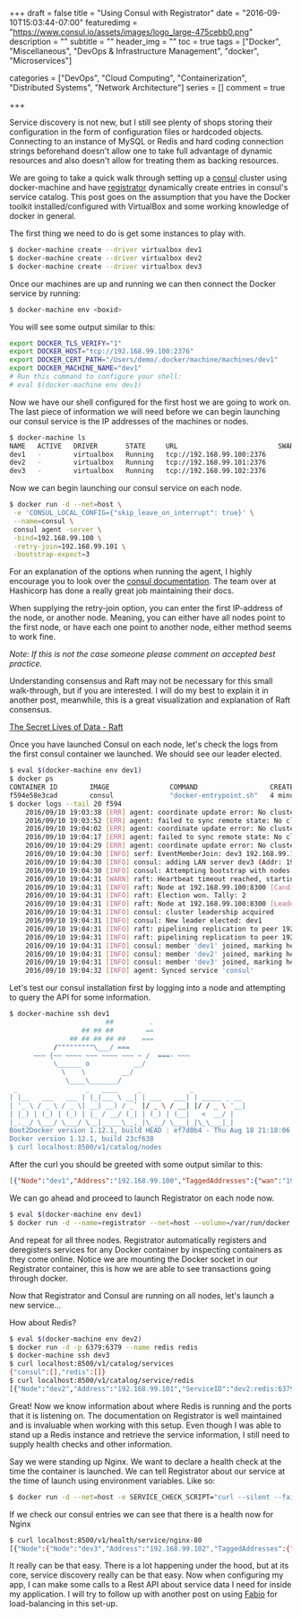 +++
draft = false
title = "Using Consul with Registrator"
date = "2016-09-10T15:03:44-07:00"
featuredimg = "https://www.consul.io/assets/images/logo_large-475cebb0.png"
description = ""
subtitle = ""
header_img = ""
toc = true
tags = ["Docker", "Miscellaneous", "DevOps & Infrastructure Management", "docker", "Microservices"]

categories = ["DevOps", "Cloud Computing", "Containerization", "Distributed Systems", "Network Architecture"]
series = []
comment = true

+++

Service discovery is not new, but I still see plenty of shops storing their configuration in the form of configuration files or hardcoded objects. Connecting to an instance of MySQL or Redis and hard coding connection strings beforehand doesn't allow one to take full advantage of dynamic resources and also doesn't allow for treating them as backing resources.



We are going to take a quick walk through setting up a [consul](consul.io) cluster using docker-machine and have [registrator](http://gliderlabs.com/registrator/latest/) dynamically create entries in consul's service catalog. This post goes on the assumption that you have the Docker toolkit installed/configured with VirtualBox and some working knowledge of docker in general.



The first thing we need to do is get some instances to play with.

```bash
$ docker-machine create --driver virtualbox dev1
$ docker-machine create --driver virtualbox dev2
$ docker-machine create --driver virtualbox dev3
```

Once our machines are up and running we can then connect the Docker service by running:

```bash
$ docker-machine env <boxid>
```

You will see some output similar to this:

```bash
export DOCKER_TLS_VERIFY="1"
export DOCKER_HOST="tcp://192.168.99.100:2376"
export DOCKER_CERT_PATH="/Users/demo/.docker/machine/machines/dev1"
export DOCKER_MACHINE_NAME="dev1"
# Run this command to configure your shell: 
# eval $(docker-machine env dev1)
```

Now we have our shell configured for the first host we are going to work on. The last piece of information we will need before we can begin launching our consul service is the IP addresses of the machines or nodes.

```bash
$ docker-machine ls
NAME   ACTIVE   DRIVER       STATE     URL                         SWARM   DOCKER    ERRORS
dev1   -        virtualbox   Running   tcp://192.168.99.100:2376           v1.12.1   
dev2   -        virtualbox   Running   tcp://192.168.99.101:2376           v1.12.1   
dev3   -        virtualbox   Running   tcp://192.168.99.102:2376           v1.12.1      
```

Now we can begin launching our consul service on each node.

```bash
$ docker run -d --net=host \
 -e 'CONSUL_LOCAL_CONFIG={"skip_leave_on_interrupt": true}' \
 --name=consul \
 consul agent -server \
 -bind=192.168.99.100 \
 -retry-join=192.168.99.101 \
 -bootstrap-expect=3 
```

For an explanation of the options when running the agent, I highly encourage you to look over the [consul documentation](https://www.consul.io/docs/agent/options.html). The team over at Hashicorp has done a really great job maintaining their docs. 

When supplying the retry-join option, you can enter the first IP-address of the node, or another node. Meaning, you can either have all nodes point to the first node, or have each one point to another node, either method seems to work fine. 

*Note: If this is not the case someone please comment on accepted best practice.*

Understanding consensus and Raft may not be necessary for this small walk-through, but if you are interested. I will do my best to explain it in another post, meanwhile, this is a great visualization and explanation of Raft consensus.

[The Secret Lives of Data - Raft](http://thesecretlivesofdata.com/raft/)

Once you have launched Consul on each node, let's check the logs from the first consul container we launched. We should see our leader elected.

```bash
$ eval $(docker-machine env dev1)
$ docker ps
CONTAINER ID        IMAGE               COMMAND                  CREATED             STATUS              PORTS               NAMES
f594e58e3cad        consul              "docker-entrypoint.sh"   4 minutes ago       Up 4 minutes                            backstabbing_brown
$ docker logs --tail 20 f594
    2016/09/10 19:03:38 [ERR] agent: coordinate update error: No cluster leader
    2016/09/10 19:03:52 [ERR] agent: failed to sync remote state: No cluster leader
    2016/09/10 19:04:02 [ERR] agent: coordinate update error: No cluster leader
    2016/09/10 19:04:17 [ERR] agent: failed to sync remote state: No cluster leader
    2016/09/10 19:04:29 [ERR] agent: coordinate update error: No cluster leader
    2016/09/10 19:04:30 [INFO] serf: EventMemberJoin: dev3 192.168.99.102
    2016/09/10 19:04:30 [INFO] consul: adding LAN server dev3 (Addr: 192.168.99.102:8300) (DC: dc1)
    2016/09/10 19:04:30 [INFO] consul: Attempting bootstrap with nodes: [192.168.99.100:8300 192.168.99.101:8300 192.168.99.102:8300]
    2016/09/10 19:04:31 [WARN] raft: Heartbeat timeout reached, starting election
    2016/09/10 19:04:31 [INFO] raft: Node at 192.168.99.100:8300 [Candidate] entering Candidate state
    2016/09/10 19:04:31 [INFO] raft: Election won. Tally: 2
    2016/09/10 19:04:31 [INFO] raft: Node at 192.168.99.100:8300 [Leader] entering Leader state
    2016/09/10 19:04:31 [INFO] consul: cluster leadership acquired
    2016/09/10 19:04:31 [INFO] consul: New leader elected: dev1
    2016/09/10 19:04:31 [INFO] raft: pipelining replication to peer 192.168.99.102:8300
    2016/09/10 19:04:31 [INFO] raft: pipelining replication to peer 192.168.99.101:8300
    2016/09/10 19:04:31 [INFO] consul: member 'dev1' joined, marking health alive
    2016/09/10 19:04:31 [INFO] consul: member 'dev2' joined, marking health alive
    2016/09/10 19:04:31 [INFO] consul: member 'dev3' joined, marking health alive
    2016/09/10 19:04:32 [INFO] agent: Synced service 'consul'
```



 Let's test our consul installation first by logging into a node and attempting to query the API for some information.



```bash
$ docker-machine ssh dev1
                        ##         .
                  ## ## ##        ==
               ## ## ## ## ##    ===
           /"""""""""\___/ ===
      ~~~ {~~ ~~~~ ~~~ ~~~~ ~~~ ~ /  ===- ~~~
           \______ o           __/
             \    \         __/
              \____\_______/
 _                 _   ____     _            _
| |__   ___   ___ | |_|___ \ __| | ___   ___| | _____ _ __
| '_ \ / _ \ / _ \| __| __) / _` |/ _ \ / __| |/ / _ \ '__|
| |_) | (_) | (_) | |_ / __/ (_| | (_) | (__|   <  __/ |
|_.__/ \___/ \___/ \__|_____\__,_|\___/ \___|_|\_\___|_|
Boot2Docker version 1.12.1, build HEAD : ef7d0b4 - Thu Aug 18 21:18:06 UTC 2016
Docker version 1.12.1, build 23cf638
$ curl localhost:8500/v1/catalog/nodes
```



After the curl you should be greeted with some output similar to this:



```JSON
[{"Node":"dev1","Address":"192.168.99.100","TaggedAddresses":{"wan":"192.168.99.100"},"CreateIndex":3,"ModifyIndex":6},{"Node":"dev2","Address":"192.168.99.101","TaggedAddresses":{"wan":"192.168.99.101"},"CreateIndex":4,"ModifyIndex":7},{"Node":"dev3","Address":"192.168.99.102","TaggedAddresses":{"wan":"192.168.99.102"},"CreateIndex":5,"ModifyIndex":8}]
```



We can go ahead and proceed to launch Registrator on each node now.

```bash
$ eval $(docker-machine env dev1)
$ docker run -d --name=registrator --net=host --volume=/var/run/docker.sock:/tmp/docker.sock gliderlabs/registrator consul://localhost:8500
```

And repeat for all three nodes. Registrator automatically registers and deregisters services for any Docker container by inspecting containers as they come online. Notice we are mounting the Docker socket in our Registrator container, this is how we are able to see transactions going through docker.



Now that Registrator and Consul are running on all nodes, let's launch a new service...

How about Redis?



```bash
$ eval $(docker-machine env dev2)
$ docker run -d -p 6379:6379 --name redis redis
$ docker-machine ssh dev3
$ curl localhost:8500/v1/catalog/services
{"consul":[],"redis":[]}
$ curl localhost:8500/v1/catalog/service/redis
[{"Node":"dev2","Address":"192.168.99.101","ServiceID":"dev2:redis:6379","ServiceName":"redis","ServiceTags":[],"ServiceAddress":","ServicePort":6379,"ServiceEnableTagOverride":false,"CreateIndex":93,"ModifyIndex":93}]
```



Great! Now we know information about where Redis is running and the ports that it is listening on. The documentation on Registrator is well maintained and is invaluable when working with this setup. Even though I was able to stand up a Redis instance and retrieve the service information, I still need to supply health checks and other information.



Say we were standing up Nginx. We want to declare a health check at the time the container is launched. We can tell Registrator about our service at the time of launch using environment variables. Like so:



```bash
$ docker run -d --net=host -e SERVICE_CHECK_SCRIPT="curl --silent --fail localhost" -e SERVICE_TAGS="urlprefix-/nginx" -p 8081:80 -p 44300:443 nginx:1.10
```

If we check our consul entries we can see that there is a health now for Nginx

```bash
$ curl localhost:8500/v1/health/service/nginx-80
[{"Node":{"Node":"dev3","Address":"192.168.99.102","TaggedAddresses":{"wan":"192.168.99.102"},"CreateIndex":5,"ModifyIndex":145},"Service":{"ID":"dev3:nginx:80","Service":"nginx-80","Tags":["urlprefix-/nginx"],"Address":","Port":8081,"EnableTagOverride":false,"CreateIndex":145,"ModifyIndex":145},"Checks":[{"Node":"dev3","CheckID":"serfHealth","Name":"Serf Health Status","Status":"passing","Notes":","Output":"Agent alive and reachable","ServiceID":","ServiceName":","CreateIndex":5,"ModifyIndex":5},{"Node":"dev3","CheckID":"service:dev3:nginx:80","Name":"Service 'nginx-80' check","Status":"critical","Notes":","Output":","ServiceID":"dev3:nginx:80","ServiceName":"nginx-80","CreateIndex":145,"ModifyIndex":145}]}]
```



It really can be that easy. There is a lot happening under the hood, but at its core, service discovery really can be that easy. Now when configuring my app, I can make some calls to a Rest API about service data I need for inside my application. I will try to follow up with another post on using [Fabio](https://github.com/eBay/fabio) for load-balancing in this set-up.
